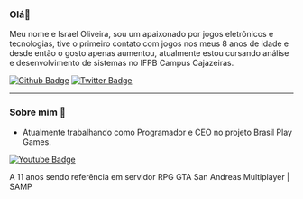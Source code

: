 ### Olá👋
Meu nome e Israel Oliveira, sou um apaixonado por jogos eletrônicos e tecnologias,
tive o primeiro contato com jogos nos meus 8 anos de idade e desde então o gosto apenas aumentou,
atualmente estou cursando análise e desenvolvimento de sistemas no IFPB Campus Cajazeiras.

[![Github Badge](https://img.shields.io/badge/-Github-000?style=flat-square&logo=Github&logoColor=white&link=https://github.com/raedman90)](https://github.com/raedman90)
[![Twitter Badge](https://img.shields.io/badge/-Twitter-1ca0f1?style=flat-square&labelColor=1ca0f1&logo=twitter&logoColor=white&link=https://twitter.com/IsraelIFPB)](https://twitter.com/IsraelIFPB)

<hr>

### Sobre mim 🤔

- Atualmente trabalhando como Programador e CEO no projeto Brasil Play Games.

[![Youtube Badge](https://img.shields.io/badge/-YouTube-ff0000?style=flat-square&labelColor=ff0000&logo=youtube&logoColor=white&link=https://www.youtube.com/user/brasilplaygamesrpg)](https://www.youtube.com/user/brasilplaygamesrpg)

A 11 anos sendo referência em servidor RPG
GTA San Andreas Multiplayer | SAMP

<!--
**raedman90/raedman90** is a ✨ _special_ ✨ repository because its `README.md` (this file) appears on your GitHub profile.

Here are some ideas to get you started:

- 🔭 I’m currently working on ...
- 🌱 I’m currently learning ...
- 👯 I’m looking to collaborate on ...
- 🤔 I’m looking for help with ...
- 💬 Ask me about ...
- 📫 How to reach me: ...
- 😄 Pronouns: ...
- ⚡ Fun fact: ...
-->
